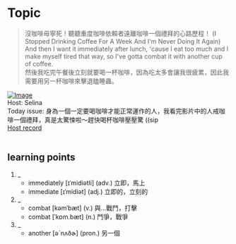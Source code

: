 # Topic

> 沒咖啡毋寧死！聽聽重度咖啡依賴者遠離咖啡一個禮拜的心路歷程！ (I Stopped Drinking Coffee For A Week And I'm Never Doing It Again) <br>
> And then I want it immediately after lunch, 'cause I eat too much and I make myself tired that way, so I've gotta combat it with another cup of coffee. <br>
> 然後我吃完午餐後立刻就要喝一杯咖啡，因為吃太多會讓我很疲累，因此我需要用另一杯咖啡來擊退瞌睡蟲。 <br>

[![Image](https://cdn.voicetube.com/assets/thumbnails/9pn6S65eTa4.jpg)](https://www.youtube.com/embed/9pn6S65eTa4?rel=0&showinfo=0&cc_load_policy=0&controls=1&autoplay=1&iv_load_policy=3&playsinline=1&wmode=transparent&start=138&end=147&enablejsapi=1&origin=https://tw.voicetube.com&widgetid=1)<br>
Host: Selina 
<br>Today issue: 身為一個一定要喝咖啡才能正常運作的人，我看完影片中的人戒咖啡一個禮拜，真是太驚悚啦～趕快喝杯咖啡壓壓驚 ((sip
<br>
[Host record](https://cdn.voicetube.com/everyday_records/4778/1603967080.mp3)
<br><br>
## learning points
1. _
	* immediately [​ɪˈmidi​ə​tli] (adv.) 立即，馬上
	* immediate [​ɪˈmidiət] (adj.) 立即的，立刻的
2. _
	* combat [kəmˈbæt​] (v.) 與...戰鬥，打擊
	* combat [ˈkɒm.bæt] (n.) 鬥爭，戰爭
3. _
	* another [​əˋnʌðɚ] (pron.) 另一個
